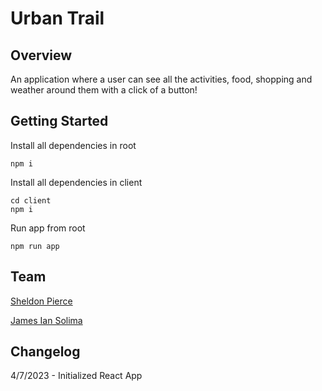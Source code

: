 # Urban Trail 

## Overview

An application where a user can see all the activities, food, shopping and weather around them with a click of a button!

## Getting Started

Install all dependencies in root

``` 
npm i 
```

Install all dependencies in client
```
cd client
npm i
```

Run app from root
```
npm run app
```



## Team

[Sheldon Pierce](https://github.com/Sheldon-Pierce)

[James Ian Solima](https://github.com/jamesCodes808)

## Changelog

4/7/2023 - Initialized React App

